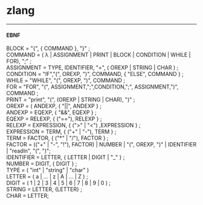 # zlang
---
#### EBNF


BLOCK = "{", { COMMAND }, "}" ;  
COMMAND = ( λ | ASSIGNMENT | PRINT | BLOCK | CONDITION | WHILE | FOR), ";" ;  
ASSIGNMENT = TYPE, IDENTIFIER, "=", ( OREXP | STRING | CHAR ) ;  
CONDITION = "IF","(", OREXP, ")", COMMAND, { "ELSE", COMMAND } ;  
WHILE = "WHILE", "(", OREXP, ")", COMMAND ;  
FOR = "FOR", "(", ASSIGNMENT,";",CONDITION,";", ASSIGNMENT,")", COMMAND ;  
PRINT = "print", "(", (OREXP | STRING | CHAR), ")" ;  
OREXP = ( ANDEXP, { "||", ANDEXP  } ;  
ANDEXP = EQEXP, { "&&", EQEXP } ;  
EQEXP = RELEXP, { ("=="), RELEXP } ;  
RELEXP = EXPRESSION, { (">" | "<") ,EXPRESSION } ;  
EXPRESSION = TERM, { ("+" | "-"), TERM } ;  
TERM = FACTOR, { ("*" | "/"), FACTOR } ;  
FACTOR = (("+" | "-", "!"), FACTOR) | NUMBER | "(", OREXP, ")" | IDENTIFIER | "readln", "(", ")";  
IDENTIFIER = LETTER, { LETTER | DIGIT | "_" } ;  
NUMBER = DIGIT, { DIGIT } ;  
TYPE = ( "int" | "string" | "char" )  
LETTER = ( a | ... | z | A | ... | Z ) ;  
DIGIT = ( 1 | 2 | 3 | 4 | 5 | 6 | 7 | 8 | 9 | 0 ) ;  
STRING = LETTER, {LETTER} ;  
CHAR = LETTER;  
